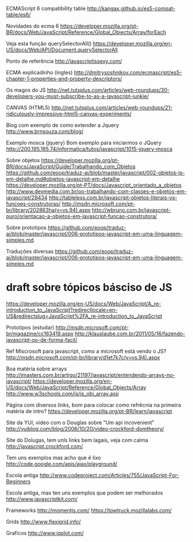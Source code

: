 
 ECMAScript 6 compatibility table
http://kangax.github.io/es5-compat-table/es6/


Novidades do ecma 6
https://developer.mozilla.org/pt-BR/docs/Web/JavaScript/Reference/Global_Objects/Array/forEach


Veja esta função querySelectorAll()
https://developer.mozilla.org/en-US/docs/Web/API/Document.querySelectorAll

Ponto de referência
http://javascriptissexy.com/

ECMA explicadinho (ingles)
http://dmitrysoshnikov.com/ecmascript/es5-chapter-1-properties-and-property-descriptors/


Os magos do JS
http://net.tutsplus.com/articles/web-roundups/30-developers-you-must-subscribe-to-as-a-javascript-junkie/

CANVAS (HTML5)
http://net.tutsplus.com/articles/web-roundups/21-ridiculously-impressive-html5-canvas-experiments/


Blog com exemplo de como extender a Jquery
http://www.brnsouza.com/blog/

Exemplo mosca (jquery)
Bom exemplo para iniciarmos o JQuery
http://200.195.165.74/informatica/tutos/javascript/1015-jquery-mosca


Sobre objetos
https://developer.mozilla.org/pt-BR/docs/JavaScript/Guide/Trabalhando_com_Objetos
https://github.com/eoop/traduz-ai/blob/master/javascript/002-objetos-js-em-detalhe.md#objetos-javascript-em-detalhe
https://developer.mozilla.org/pt-PT/docs/Javascript_orientado_a_objetos
http://www.devmedia.com.br/oo-trabalhando-com-classes-e-objetos-em-javascript/28434
http://tableless.com.br/javascript-objetos-literais-vs-funcoes-construtoras/
http://msdn.microsoft.com/pt-br/library/202863ha(v=vs.94).aspx
http://wbruno.com.br/javascript-puro/orientacao-a-objetos-em-javascript-funcao-construtora/

Sobre prototipos
https://github.com/eoop/traduz-ai/blob/master/javascript/006-prototipos-javascript-em-uma-linguagem-simples.md


Traduções diversas
https://github.com/eoop/traduz-ai/blob/master/javascript/006-prototipos-javascript-em-uma-linguagem-simples.md

# draft sobre tópicos básciso de JS
https://developer.mozilla.org/en-US/docs/Web/JavaScript/A_re-introduction_to_JavaScript?redirectlocale=en-US&redirectslug=JavaScript%2FA_re-introduction_to_JavaScript

Prototipos (estudar)
http://msdn.microsoft.com/pt-br/magazine/cc163419.aspx
http://klauslaube.com.br/2011/05/16/fazendo-javascript-oo-de-forma-facil/

Ref Miscrosoft para javascript, como a microsoft está vendo o JS?
http://msdn.microsoft.com/pt-br/library/d1et7k7c(v=vs.94).aspx

Boa matéria sobre arrays
http://imasters.com.br/artigo/21197/javascript/entendendo-arrays-no-javascript/
https://developer.mozilla.org/en-US/docs/Web/JavaScript/Reference/Global_Objects/Array
http://www.w3schools.com/js/js_obj_array.asp


Página com diversos links, bom para colocar como refrêcnia na primeira matéria de intro?
https://developer.mozilla.org/pt-BR/learn/javascript


Site da YUI, video com o Douglas sobre "Um api incovenient"
http://yuiblog.com/blog/2006/10/20/video-crockford-domtheory/

Site do Dolugas, tem unls links bem lagais, veja com calma
http://javascript.crockford.com/

Tem uns exemplos mas acho que é lixo
http://code.google.com/apis/ajax/playground/

Escola antiga
http://www.codeproject.com/Articles/755/JavaScript-For-Beginners

Escola antiga, mas ten uns exemplos que podem ser melhorados
http://www.javascriptkit.com/

Frameworks
http://momentjs.com/
https://towtruck.mozillalabs.com/

Grids
http://www.flexigrid.info/

Graficos
http://www.jqplot.com/


